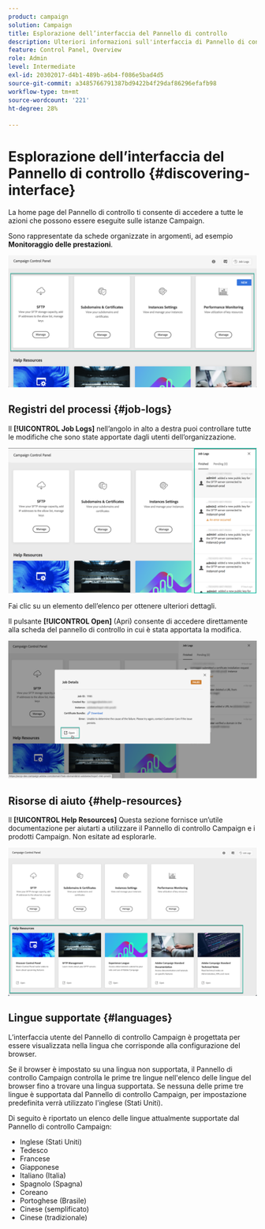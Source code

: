 ```yaml
---
product: campaign
solution: Campaign
title: Esplorazione dell’interfaccia del Pannello di controllo
description: Ulteriori informazioni sull'interfaccia di Pannello di controllo Campaign
feature: Control Panel, Overview
role: Admin
level: Intermediate
exl-id: 20302017-d4b1-489b-a6b4-f086e5bad4d5
source-git-commit: a3485766791387bd9422b4f29daf86296efafb98
workflow-type: tm+mt
source-wordcount: '221'
ht-degree: 28%

---
```


# Esplorazione dell’interfaccia del Pannello di controllo  {#discovering-interface}

La home page del Pannello di controllo ti consente di accedere a tutte le azioni che possono essere eseguite sulle istanze Campaign.

Sono rappresentate da schede organizzate in argomenti, ad esempio **Monitoraggio delle prestazioni**.

<!--With upcoming Campaign releases, more topics and cards will be made available.-->

![](assets/control_panel_interface.png)

## Registri del processi {#job-logs}

Il **[!UICONTROL Job Logs]** nell’angolo in alto a destra puoi controllare tutte le modifiche che sono state apportate dagli utenti dell’organizzazione.

![](assets/control_panel_interface2.png)

Fai clic su un elemento dell’elenco per ottenere ulteriori dettagli.

Il pulsante **[!UICONTROL Open]** (Apri) consente di accedere direttamente alla scheda del pannello di controllo in cui è stata apportata la modifica.

![](assets/control_panel_logdetails.png)

## Risorse di aiuto {#help-resources}

Il **[!UICONTROL Help Resources]** Questa sezione fornisce un’utile documentazione per aiutarti a utilizzare il Pannello di controllo Campaign e i prodotti Campaign. Non esitate ad esplorarle.

![](assets/helpresources.png)

## Lingue supportate {#languages}

L’interfaccia utente del Pannello di controllo Campaign è progettata per essere visualizzata nella lingua che corrisponde alla configurazione del browser.

Se il browser è impostato su una lingua non supportata, il Pannello di controllo Campaign controlla le prime tre lingue nell&#39;elenco delle lingue del browser fino a trovare una lingua supportata. Se nessuna delle prime tre lingue è supportata dal Pannello di controllo Campaign, per impostazione predefinita verrà utilizzato l&#39;inglese (Stati Uniti).

Di seguito è riportato un elenco delle lingue attualmente supportate dal Pannello di controllo Campaign:

* Inglese (Stati Uniti)
* Tedesco
* Francese
* Giapponese
* Italiano (Italia)
* Spagnolo (Spagna)
* Coreano
* Portoghese (Brasile)
* Cinese (semplificato)
* Cinese (tradizionale)
